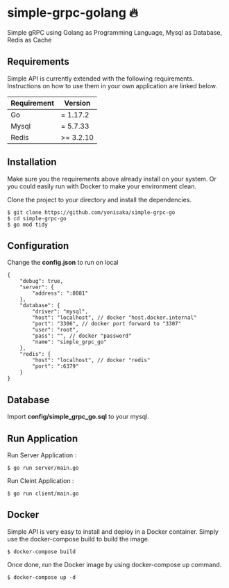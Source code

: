 # simple-grpc-golang 🔥
Simple gRPC using Golang as Programming Language, Mysql as Database, Redis as Cache

## Requirements
Simple API is currently extended with the following requirements. Instructions on how to use them in your own application are linked below.

| Requirement | Version |
| ----------- | ----------- |
| Go | = 1.17.2 |
| Mysql | = 5.7.33 |
| Redis | >= 3.2.10 |

## Installation
Make sure you the requirements above already install on your system. Or you could easily run with Docker to make your environment clean.

Clone the project to your directory and install the dependencies.

```
$ git clone https://github.com/yonisaka/simple-grpc-go
$ cd simple-grpc-go
$ go mod tidy
```

## Configuration
Change the **config.json** to run on local
```
{
    "debug": true,
    "server": {
        "address": ":8081"
    },
    "database": {
        "driver": "mysql",
        "host": "localhost", // docker "host.docker.internal"
        "port": "3306", // docker port forward to "3307" 
        "user": "root", 
        "pass": "", // docker "password"
        "name": "simple_grpc_go"
    },
    "redis": {
        "host": "localhost", // docker "redis"
        "port": ":6379"
    }
}
```

## Database
Import **config/simple_grpc_go.sql** to your mysql.

## Run Application
Run Server Application :
```
$ go run server/main.go
```

Run Cleint Application :
```
$ go run client/main.go
```

## Docker
Simple API is very easy to install and deploy in a Docker container. Simply use the docker-compose build to build the image.
```
$ docker-compose build
```
Once done, run the Docker image by using docker-compose up command.
```
$ docker-compose up -d
```
